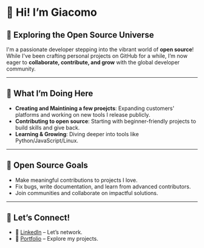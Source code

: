 # 👋 Hi! I’m Giacomo

## 🌱 Exploring the Open Source Universe  
I'm a passionate developer stepping into the vibrant world of **open source**! While I've been crafting personal projects on GitHub for a while, I’m now eager to **collaborate, contribute, and grow** with the global developer community.

---

## 🔭 What I’m Doing Here
- **Creating and Maintining a few proejcts**: Expanding customers' platforms and working on new tools I release publicly.
- **Contributing to open source**: Starting with beginner-friendly projects to build skills and give back.
- **Learning & Growing**: Diving deeper into tools like Python/JavaScript/Linux.
---

## 📌 Open Source Goals  
- Make meaningful contributions to projects I love.
- Fix bugs, write documentation, and learn from advanced contributors.
- Join communities and collaborate on impactful solutions.

---

## 💬 Let’s Connect!
- 💼 [LinkedIn](https://linkedin.com/in/giacomol) – Let’s network.
- 🌟 [Portfolio](https://giacomolorenzi.info/) – Explore my projects.
